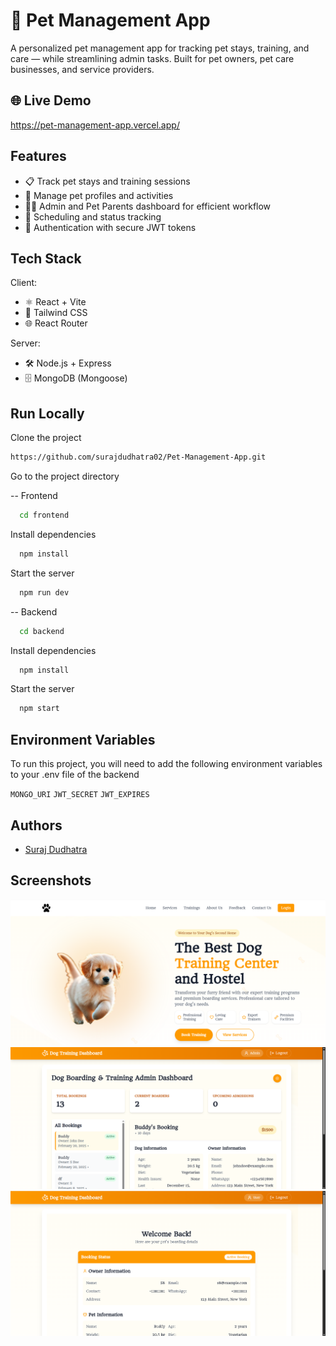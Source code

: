 # 🐾 Pet Management App

A personalized pet management app for tracking pet stays, training, and care — while streamlining admin tasks. Built for pet owners, pet care businesses, and service providers.


## 🌐 Live Demo

https://pet-management-app.vercel.app/


## Features

- 📋 Track pet stays and training sessions
- 🐶 Manage pet profiles and activities
- 🧑‍💼 Admin and Pet Parents dashboard for efficient workflow
- 📆 Scheduling and status tracking
- 🔐 Authentication with secure JWT tokens


## Tech Stack

Client:
- ⚛️ React + Vite
- 🎨 Tailwind CSS
- 🌐 React Router

Server: 
- 🛠 Node.js + Express
- 🗄 MongoDB (Mongoose)


## Run Locally

Clone the project

```bash
https://github.com/surajdudhatra02/Pet-Management-App.git
```

Go to the project directory

-- Frontend
```bash
  cd frontend 
```

Install dependencies

```bash
  npm install
```

Start the server

```bash
  npm run dev
```

-- Backend
```bash
  cd backend 
```

Install dependencies

```bash
  npm install
```

Start the server

```bash
  npm start 
```




## Environment Variables

To run this project, you will need to add the following environment variables to your .env file of the backend

`MONGO_URI` 
`JWT_SECRET`
`JWT_EXPIRES`


## Authors

- [Suraj Dudhatra](https://www.github.com/surajdudhatra02)


## Screenshots

![App Screenshot](frontend/public/screenshots/HeroSS.png)
![Admin Dashboard Screenshot](frontend/public/screenshots/AdminSS.png)
![User Dashboard Screenshot](frontend/public/screenshots/UserSS.png)

